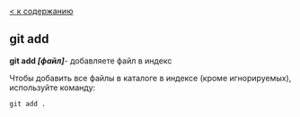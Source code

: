 [< к содержанию](./readme.md)

## git add

**git add *[файл]***- добавляете файл в индекс

Чтобы добавить все файлы в каталоге в индексе (кроме игнорируемых), используйте команду:

```баш=
git add .
```